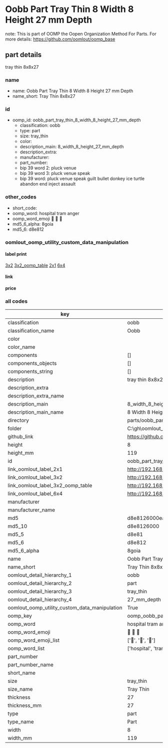 # Oobb Part Tray Thin 8 Width 8 Height 27 mm Depth  

note: This is part of OOMP the Oopen Organization Method For Parts. For more details: https://github.com/oomlout/oomp_base

##  part details
  



tray thin 8x8x27



### name
* name: Oobb Part Tray Thin 8 Width 8 Height 27 mm Depth
* name_short: Tray Thin 8x8x27 
### id
* oomp_id: oobb_part_tray_thin_8_width_8_height_27_mm_depth
  * classification: oobb
  * type: part
  * size: tray_thin
  * color: 
  * description_main: 8_width_8_height_27_mm_depth
  * description_extra: 
  * manufacturer: 
  * part_number: 
  * bip 39 word 2: pluck venue
  * bip 39 word 3: pluck venue speak
  * bip 39 word: pluck venue speak guilt bullet donkey ice turtle abandon end inject assault

### other_codes
* short_code: 
* oomp_word: hospital tram anger
* oomp_word_emoji :hospital: :tram: :anger:
* md5_6_alpha: 8goia
* md5_6: d8e812






### oomlout_oomp_utility_custom_data_manipulation
#### label print
[3x2](http://192.168.1.245:1112/?label=oomp%208goia)
[3x2_oomp_table](http://192.168.1.108:1112/?label=oomp%208goia)
[2x1](http://192.168.1.242:1112/?label=oomp%208goia)
[6x4](http://192.168.1.55:1112/?label=oomp%208goia)    

#### link

                              

#### price







### all codes 
| key | value |  
| --- | --- |  
| classification | oobb |  
| classification_name | Oobb |  
| color |  |  
| color_name |  |  
| components | [] |  
| components_objects | [] |  
| components_string | [] |  
| description | tray thin 8x8x27 |  
| description_extra |  |  
| description_extra_name |  |  
| description_main | 8_width_8_height_27_mm_depth |  
| description_main_name | 8 Width 8 Height 27 mm Depth |  
| directory | parts/oobb_part_tray_thin_8_width_8_height_27_mm_depth |  
| folder | C:\gh\oomlout_oobb_version_4_generated_parts\parts\oobb_part_tray_thin_8_width_8_height_27_mm_depth |  
| github_link | https://github.com/oomlout/oomlout_oomp_part_src/tree/main/parts/oobb_part_tray_thin_8_width_8_height_27_mm_depth |  
| height | 8 |  
| height_mm | 119 |  
| id | oobb_part_tray_thin_8_width_8_height_27_mm_depth |  
| link_oomlout_label_2x1 | http://192.168.1.242:1112/?label=oomp%208goia |  
| link_oomlout_label_3x2 | http://192.168.1.245:1112/?label=oomp%208goia |  
| link_oomlout_label_3x2_oomp_table | http://192.168.1.108:1112/?label=oomp%208goia |  
| link_oomlout_label_6x4 | http://192.168.1.55:1112/?label=oomp%208goia |  
| manufacturer |  |  
| manufacturer_name |  |  
| md5 | d8e8126000eaee05048f167ba1bc9d35 |  
| md5_10 | d8e8126000 |  
| md5_5 | d8e81 |  
| md5_6 | d8e812 |  
| md5_6_alpha | 8goia |  
| name | Oobb Part Tray Thin 8 Width 8 Height 27 mm Depth |  
| name_short | Tray Thin 8x8x27  |  
| oomlout_detail_hierarchy_1 | oobb |  
| oomlout_detail_hierarchy_2 | part |  
| oomlout_detail_hierarchy_3 | tray_thin |  
| oomlout_detail_hierarchy_4 | 27_mm_depth |  
| oomlout_oomp_utility_custom_data_manipulation | True |  
| oomp_key | oomp_oobb_part_tray_thin_8_width_8_height_27_mm_depth |  
| oomp_word | hospital tram anger |  
| oomp_word_emoji | :hospital: :tram: :anger: |  
| oomp_word_emoji_list | [':hospital:', ':tram:', ':anger:'] |  
| oomp_word_list | ['hospital', 'tram', 'anger'] |  
| part_number |  |  
| part_number_name |  |  
| short_name |  |  
| size | tray_thin |  
| size_name | Tray Thin |  
| thickness | 27 |  
| thickness_mm | 27 |  
| type | part |  
| type_name | Part |  
| width | 8 |  
| width_mm | 119 |  
